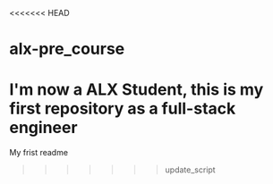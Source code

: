 <<<<<<< HEAD
# alx-pre_course
I'm now a ALX Student, this is my first repository as a full-stack engineer
=======
My frist readme
>>>>>>> update_script
